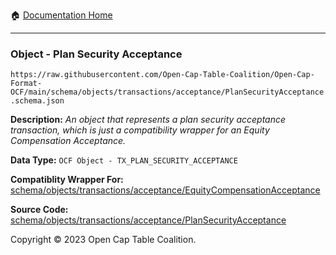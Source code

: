 :house: [Documentation Home](../../../../../README.md)

---

### Object - Plan Security Acceptance

`https://raw.githubusercontent.com/Open-Cap-Table-Coalition/Open-Cap-Format-OCF/main/schema/objects/transactions/acceptance/PlanSecurityAcceptance.schema.json`

  **Description:** _An object that represents a plan security acceptance transaction, which is just a compatibility wrapper for an Equity Compensation Acceptance._
  
  **Data Type:** `OCF Object - TX_PLAN_SECURITY_ACCEPTANCE`
  
  **Compatiblity Wrapper For:** [schema/objects/transactions/acceptance/EquityCompensationAcceptance](./EquityCompensationAcceptance.md)
  
  
      
  **Source Code:** [schema/objects/transactions/acceptance/PlanSecurityAcceptance](../../../../../../schema/objects/transactions/acceptance/PlanSecurityAcceptance.schema.json)

Copyright © 2023 Open Cap Table Coalition.
